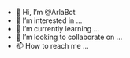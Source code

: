 - 👋 Hi, I’m @ArlaBot
- 👀 I’m interested in ...
- 🌱 I’m currently learning ...
- 💞️ I’m looking to collaborate on ...
- 📫 How to reach me ...

<!---
ArlaBot/ArlaBot is a ✨ special ✨ repository because its `README.md` (this file) appears on your GitHub profile.
You can click the Preview link to take a look at your changes.
--->
